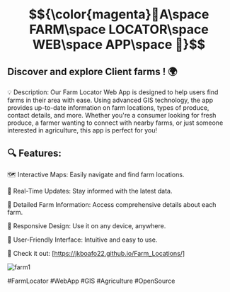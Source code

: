 # $${\color{magenta}🌾A\space FARM\space LOCATOR\space WEB\space APP\space 🚜}$$  





## Discover and explore Client farms ! 🌍

💡 Description:
Our Farm Locator Web App is designed to help users find farms in their area with ease. Using advanced GIS technology, the app provides up-to-date information on farm locations, types of produce, contact details, and more. Whether you're a consumer looking for fresh produce, a farmer wanting to connect with nearby farms, or just someone interested in agriculture, this app is perfect for you!



## 🔍 Features:

🗺️ Interactive Maps: Easily navigate and find farm locations.

📡 Real-Time Updates: Stay informed with the latest data.


📝 Detailed Farm Information: Access comprehensive details about each farm.


📱 Responsive Design: Use it on any device, anywhere.


🔄 User-Friendly Interface: Intuitive and easy to use.




🌟 Check it out: [https://jkboafo22.github.io/Farm_Locations/]



![farm1](https://github.com/Jkboafo22/Farm_Locations/assets/65027196/2ebbee2a-77ae-4edc-af7f-c6a27678f9e5)


#FarmLocator #WebApp #GIS #Agriculture #OpenSource

